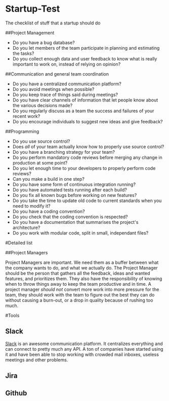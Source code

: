 # Startup-Test
The checklist of stuff that a startup should do

##Project Management

* Do you have a bug database?
* Do you let members of the team participate in planning and estimating the tasks?
* Do you collect enough data and user feedback to know what is really important to work on, instead of relying on opinion?

##Communication and general team coordination

* Do you have a centralized communication platform?
* Do you avoid meetings when possible?
* Do you keep trace of things said during meetings?
* Do you have clear channels of information that let people know about the various decisions made?
* Do you regularly discuss as a team the success and failures of your recent work?
* Do you encourage individuals to suggest new ideas and give feedback?


##Programming

* Do you use source control?
* Does _all_ of your team actually know how to properly use source control?
* Do you have a branching strategy for your team?
* Do you perform mandatory code reviews before merging any change in production at some point?
* Do you let enough time to your developers to properly perform code reviews?
* Can you make a build in one step?
* Do you have some form of continuous integration running?
* Do you have automated tests running after each build?
* Do you fix all known bugs before working on new features?
* Do you take the time to update old code to current standards when you need to modify it?
* Do you have a coding convention?
* Do you check that the coding convention is respected?
* Do you have a documentation that summarises the project's architecture?
* Do you work with modular code, split in small, independant files?

#Detailed list

##Project Managers

Project Managers are important. We need them as a buffer between what the company wants to do, and what we actually do. The Project Manager should be the person that gathers all the feedback, ideas and wanted features, and prioritizes them. They also have the responsibility of knowing when to throw things away to keep the team productive and in time. A project manager _should not_ convert more work into more pressure for the team, they should work with the team to figure out the best they can do without causing a burn-out, or a drop in quality because of rushing too much.

#Tools

## Slack

[Slack](http://slack.com/) is an awesome communication platform. It centralizes everything and can connect to pretty much any API. A ton of companies have started using it and have been able to stop working with crowded mail inboxes, useless meetings and other problems.


## Jira
## Github
